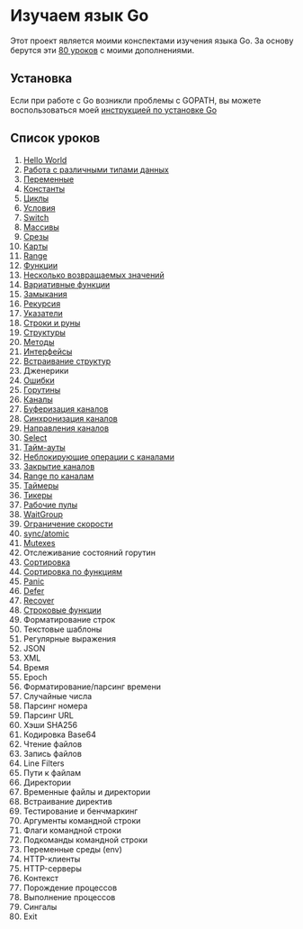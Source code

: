 
# Изучаем язык Go

Этот проект является моими конспектами изучения языка Go. За основу берутся эти [80 уроков](https://gobyexample.com/) с 
моими дополнениями.

## Установка

Если при работе с Go возникли проблемы с GOPATH, вы можете воспользоваться моей 
[инструкцией по установке Go](https://github.com/WalkWeb/Crib/blob/master/Go.md)

## Список уроков

1. [Hello World](https://github.com/WalkWeb/go-lesson-ru/tree/master/lessons/1_hello_world)
2. [Работа с различными типами данных](https://github.com/WalkWeb/go-lesson-ru/tree/master/lessons/2_values)
3. [Переменные](https://github.com/WalkWeb/go-lesson-ru/tree/master/lessons/3_variables)
4. [Константы](https://github.com/WalkWeb/go-lesson-ru/tree/master/lessons/4_constants)
5. [Циклы](https://github.com/WalkWeb/go-lesson-ru/tree/master/lessons/5_for)
6. [Условия](https://github.com/WalkWeb/go-lesson-ru/tree/master/lessons/6_if_else)
7. [Switch](https://github.com/WalkWeb/go-lesson-ru/tree/master/lessons/7_switch)
8. [Массивы](https://github.com/WalkWeb/go-lesson-ru/tree/master/lessons/8_arrays)
9. [Срезы](https://github.com/WalkWeb/go-lesson-ru/tree/master/lessons/9_slices)
10. [Карты](https://github.com/WalkWeb/go-lesson-ru/tree/master/lessons/10_maps)
11. [Range](https://github.com/WalkWeb/go-lesson-ru/tree/master/lessons/11_range)
12. [Функции](https://github.com/WalkWeb/go-lesson-ru/tree/master/lessons/12_functions)
13. [Несколько возвращаемых значений](https://github.com/WalkWeb/go-lesson-ru/tree/master/lessons/13_multiple_return_values)
14. [Вариативные функции](https://github.com/WalkWeb/go-lesson-ru/tree/master/lessons/14_variadic_functions)
15. [Замыкания](https://github.com/WalkWeb/go-lesson-ru/tree/master/lessons/15_closures)
16. [Рекурсия](https://github.com/WalkWeb/go-lesson-ru/tree/master/lessons/16_recursion)
17. [Указатели](https://github.com/WalkWeb/go-lesson-ru/tree/master/lessons/17_pointers)
18. [Строки и руны](https://github.com/WalkWeb/go-lesson-ru/tree/master/lessons/18_strings_and_runes)
19. [Структуры](https://github.com/WalkWeb/go-lesson-ru/tree/master/lessons/19_structs)
20. [Методы](https://github.com/WalkWeb/go-lesson-ru/tree/master/lessons/20_methods)
21. [Интерфейсы](https://github.com/WalkWeb/go-lesson-ru/tree/master/lessons/21_interfaces)
22. [Встраивание структур](https://github.com/WalkWeb/go-lesson-ru/tree/master/lessons/22_struct_embedding)
23. Дженерики
24. [Ошибки](https://github.com/WalkWeb/go-lesson-ru/tree/master/lessons/24_errors)
25. [Горутины](https://github.com/WalkWeb/go-lesson-ru/tree/master/lessons/25_goroutines)
26. [Каналы](https://github.com/WalkWeb/go-lesson-ru/tree/master/lessons/26_channels)
27. [Буферизация каналов](https://github.com/WalkWeb/go-lesson-ru/tree/master/lessons/27_channel_buffering)
28. [Синхронизация каналов](https://github.com/WalkWeb/go-lesson-ru/tree/master/lessons/28_channel_synchronization)
29. [Направления каналов](https://github.com/WalkWeb/go-lesson-ru/tree/master/lessons/29_channel_directions)
30. [Select](https://github.com/WalkWeb/go-lesson-ru/tree/master/lessons/30_select)
31. [Тайм-ауты](https://github.com/WalkWeb/go-lesson-ru/tree/master/lessons/31_timeouts)
32. [Неблокирующие операции с каналами](https://github.com/WalkWeb/go-lesson-ru/tree/master/lessons/32_non_blocking_channel_operations)
33. [Закрытие каналов](https://github.com/WalkWeb/go-lesson-ru/tree/master/lessons/33_closing_channels)
34. [Range по каналам](https://github.com/WalkWeb/go-lesson-ru/tree/master/lessons/34_range_over_channels)
35. [Таймеры](https://github.com/WalkWeb/go-lesson-ru/tree/master/lessons/35_timers)
36. [Тикеры](https://github.com/WalkWeb/go-lesson-ru/tree/master/lessons/36_tickers)
37. [Рабочие пулы](https://github.com/WalkWeb/go-lesson-ru/tree/master/lessons/37_worker_pools)
38. [WaitGroup](https://github.com/WalkWeb/go-lesson-ru/tree/master/lessons/38_waitgroups)
39. [Ограничение скорости](https://github.com/WalkWeb/go-lesson-ru/tree/master/lessons/39_rate_limiting)
40. [sync/atomic](https://github.com/WalkWeb/go-lesson-ru/tree/master/lessons/40_atomic_counters)
41. [Mutexes](https://github.com/WalkWeb/go-lesson-ru/tree/master/lessons/41_mutexes)
42. Отслеживание состояний горутин
43. [Сортировка](https://github.com/WalkWeb/go-lesson-ru/tree/master/lessons/43_sorting)
44. [Сортировка по функциям](https://github.com/WalkWeb/go-lesson-ru/tree/master/lessons/44_sorting_by_functions)
45. [Panic](https://github.com/WalkWeb/go-lesson-ru/tree/master/lessons/45_panic)
46. [Defer](https://github.com/WalkWeb/go-lesson-ru/tree/master/lessons/46_defer)
47. [Recover](https://github.com/WalkWeb/go-lesson-ru/tree/master/lessons/47_recover)
48. [Строковые функции](https://github.com/WalkWeb/go-lesson-ru/tree/master/lessons/48_string_functions)
49. Форматирование строк
50. Текстовые шаблоны
51. Регулярные выражения
52. JSON
53. XML
54. Время
55. Epoch
56. Форматирование/парсинг времени
57. Случайные числа
58. Парсинг номера
59. Парсинг URL
60. Хэши SHA256
61. Кодировка Base64
62. Чтение файлов
63. Запись файлов
64. Line Filters
65. Пути к файлам
66. Директории
67. Временные файлы и директории
68. Встраивание директив
69. Тестирование и бенчмаркинг
70. Аргументы командной строки
71. Флаги командной строки
72. Подкоманды командной строки
73. Переменные среды (env)
74. HTTP-клиенты
75. HTTP-серверы
76. Контекст
77. Порождение процессов
78. Выполнение процессов
79. Сингалы
80. Exit
